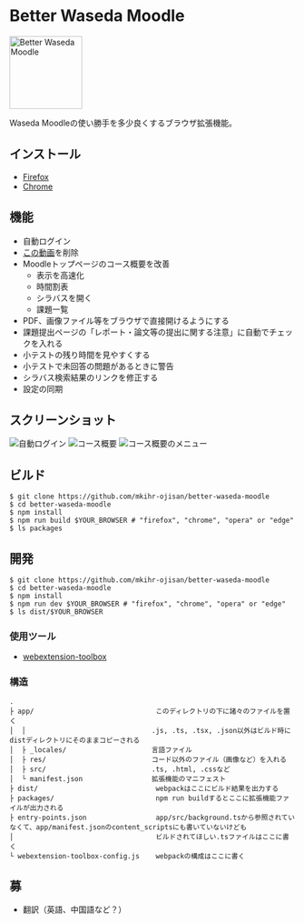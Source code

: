 # Better Waseda Moodle

<img src="https://raw.githubusercontent.com/mkihr-ojisan/better-waseda-moodle/develop/app/res/images/icon-256.png" alt="Better Waseda Moodle" width="128">

Waseda Moodleの使い勝手を多少良くするブラウザ拡張機能。

## インストール

- [Firefox](https://github.com/mkihr-ojisan/better-waseda-moodle/releases/download/v0.4.0/better-waseda-moodle-v0.4.0-firefox.xpi)
- [Chrome](https://chrome.google.com/webstore/detail/better-waseda-moodle/omijfabnmlifcmmghegpbmoieibfbmmj)


## 機能
- 自動ログイン
- [この動画](https://wcms.waseda.jp/settings/viewer/uniplayer/intro.mp4?)を削除
- Moodleトップページのコース概要を改善
    - 表示を高速化
    - 時間割表
    - シラバスを開く
    - 課題一覧
- PDF、画像ファイル等をブラウザで直接開けるようにする
- 課題提出ページの「レポート・論文等の提出に関する注意」に自動でチェックを入れる
- 小テストの残り時間を見やすくする
- 小テストで未回答の問題があるときに警告
- シラバス検索結果のリンクを修正する
- 設定の同期


## スクリーンショット
![自動ログイン](https://raw.githubusercontent.com/mkihr-ojisan/better-waseda-moodle/develop/readme-images/auto-login.png "自動ログイン")
![コース概要](https://raw.githubusercontent.com/mkihr-ojisan/better-waseda-moodle/develop/readme-images/course-overview.png "コース概要")
![コース概要のメニュー](https://raw.githubusercontent.com/mkihr-ojisan/better-waseda-moodle/develop/readme-images/course-overview-menu.png "コース概要のメニュー")


## ビルド
```console
$ git clone https://github.com/mkihr-ojisan/better-waseda-moodle
$ cd better-waseda-moodle
$ npm install
$ npm run build $YOUR_BROWSER # "firefox", "chrome", "opera" or "edge" 
$ ls packages
```

## 開発

```console
$ git clone https://github.com/mkihr-ojisan/better-waseda-moodle
$ cd better-waseda-moodle
$ npm install
$ npm run dev $YOUR_BROWSER # "firefox", "chrome", "opera" or "edge" 
$ ls dist/$YOUR_BROWSER
```

### 使用ツール
- [webextension-toolbox](https://github.com/webextension-toolbox/webextension-toolbox)

### 構造
```
.
├ app/                              このディレクトリの下に諸々のファイルを置く
│  │                               .js, .ts, .tsx, .json以外はビルド時にdistディレクトリにそのままコピーされる
│  ├ _locales/                     言語ファイル
│  ├ res/                          コード以外のファイル（画像など）を入れる
│  ├ src/                          .ts, .html, .cssなど
│  └ manifest.json                 拡張機能のマニフェスト
├ dist/                             webpackはここにビルド結果を出力する
├ packages/                         npm run buildするとここに拡張機能ファイルが出力される
├ entry-points.json                 app/src/background.tsから参照されていなくて、app/manifest.jsonのcontent_scriptsにも書いていないけども
│                                   ビルドされてほしい.tsファイルはここに書く
└ webextension-toolbox-config.js    webpackの構成はここに書く
```

## 募
- 翻訳（英語、中国語など？）

